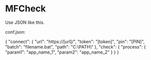 # MFCheck

Use JSON like this.

conf.json:

{
	"connect": {
		"url": "https://[url]/",
		"token": "[token]",
		"pin": "[PIN]",
		"batch": "filename.bat",
		"path": "C:\\PATH\\"
	},
	"check": {
			"process": {
				"param1": "app_name_1",
				"param2": "app_name_2"
			}
	}
}
